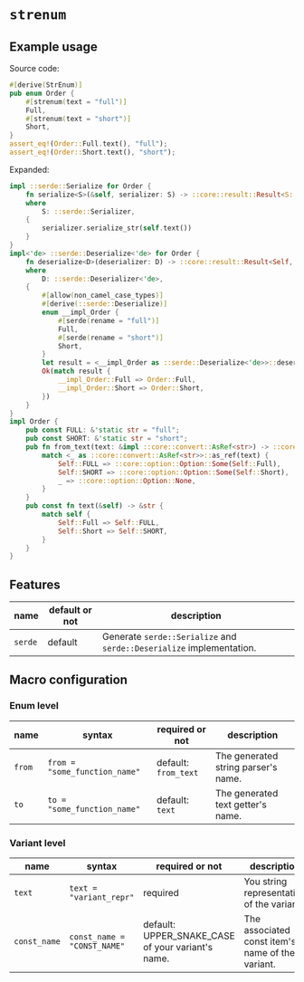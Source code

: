 # `strenum`

## Example usage

Source code:

```rust
#[derive(StrEnum)]
pub enum Order {
    #[strenum(text = "full")]
    Full,
    #[strenum(text = "short")]
    Short,
}
assert_eq!(Order::Full.text(), "full");
assert_eq!(Order::Short.text(), "short");
```

Expanded:

```rust
impl ::serde::Serialize for Order {
    fn serialize<S>(&self, serializer: S) -> ::core::result::Result<S::Ok, S::Error>
    where
        S: ::serde::Serializer,
    {
        serializer.serialize_str(self.text())
    }
}
impl<'de> ::serde::Deserialize<'de> for Order {
    fn deserialize<D>(deserializer: D) -> ::core::result::Result<Self, D::Error>
    where
        D: ::serde::Deserializer<'de>,
    {
        #[allow(non_camel_case_types)]
        #[derive(::serde::Deserialize)]
        enum __impl_Order {
            #[serde(rename = "full")]
            Full,
            #[serde(rename = "short")]
            Short,
        }
        let result = <__impl_Order as ::serde::Deserialize<'de>>::deserialize(deserializer)?;
        Ok(match result {
            __impl_Order::Full => Order::Full,
            __impl_Order::Short => Order::Short,
        })
    }
}
impl Order {
    pub const FULL: &'static str = "full";
    pub const SHORT: &'static str = "short";
    pub fn from_text(text: &impl ::core::convert::AsRef<str>) -> ::core::option::Option<Self> {
        match <_ as ::core::convert::AsRef<str>>::as_ref(text) {
            Self::FULL => ::core::option::Option::Some(Self::Full),
            Self::SHORT => ::core::option::Option::Some(Self::Short),
            _ => ::core::option::Option::None,
        }
    }
    pub const fn text(&self) -> &str {
        match self {
            Self::Full => Self::FULL,
            Self::Short => Self::SHORT,
        }
    }
}
```

## Features

| name    | default or not | description                                                          |
| ------- | -------------- | -------------------------------------------------------------------- |
| `serde` | default        | Generate `serde::Serialize` and `serde::Deserialize` implementation. |

## Macro configuration

### Enum level

| name   | syntax                        | required or not      | description                         |
| ------ | ----------------------------- | -------------------- | ----------------------------------- |
| `from` | `from = "some_function_name"` | default: `from_text` | The generated string parser's name. |
| `to`   | `to = "some_function_name"`   | default: `text`      | The generated text getter's name.   |

### Variant level

| name         | syntax                      | required or not                                   | description                                      |
| ------------ | --------------------------- | ------------------------------------------------- | ------------------------------------------------ |
| `text`       | `text = "variant_repr"`     | required                                          | You string representation of the variant.        |
| `const_name` | `const_name = "CONST_NAME"` | default: UPPER_SNAKE_CASE of your variant's name. | The associated const item's name of the variant. |
